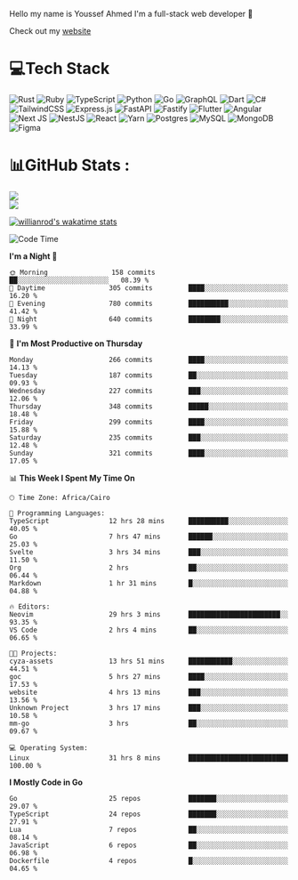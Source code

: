 Hello my name is Youssef Ahmed I'm a full-stack web developer 👋

Check out my [website](https://youssefahmed.vercel.app)
 
# 💻Tech Stack

![Rust](https://img.shields.io/badge/rust-%23000000.svg?style=for-the-badge&logo=rust&logoColor=white) ![Ruby](https://img.shields.io/badge/ruby-%23CC342D.svg?style=for-the-badge&logo=ruby&logoColor=white) ![TypeScript](https://img.shields.io/badge/typescript-%23007ACC.svg?style=for-the-badge&logo=typescript&logoColor=white) ![Python](https://img.shields.io/badge/python-3670A0?style=for-the-badge&logo=python&logoColor=ffdd54) ![Go](https://img.shields.io/badge/go-%2300ADD8.svg?style=for-the-badge&logo=go&logoColor=white) ![GraphQL](https://img.shields.io/badge/-GraphQL-E10098?style=for-the-badge&logo=graphql&logoColor=white) ![Dart](https://img.shields.io/badge/dart-%230175C2.svg?style=for-the-badge&logo=dart&logoColor=white) ![C#](https://img.shields.io/badge/c%23-%23239120.svg?style=for-the-badge&logo=c-sharp&logoColor=white) ![TailwindCSS](https://img.shields.io/badge/tailwindcss-%2338B2AC.svg?style=for-the-badge&logo=tailwind-css&logoColor=white) ![Express.js](https://img.shields.io/badge/express.js-%23404d59.svg?style=for-the-badge&logo=express&logoColor=%2361DAFB) ![FastAPI](https://img.shields.io/badge/FastAPI-005571?style=for-the-badge&logo=fastapi) ![Fastify](https://img.shields.io/badge/fastify-%23000000.svg?style=for-the-badge&logo=fastify&logoColor=white) ![Flutter](https://img.shields.io/badge/Flutter-%2302569B.svg?style=for-the-badge&logo=Flutter&logoColor=white) ![Angular](https://img.shields.io/badge/angular-%23DD0031.svg?style=for-the-badge&logo=angular&logoColor=white) ![Next JS](https://img.shields.io/badge/Next-black?style=for-the-badge&logo=next.js&logoColor=white) ![NestJS](https://img.shields.io/badge/nestjs-%23E0234E.svg?style=for-the-badge&logo=nestjs&logoColor=white) ![React](https://img.shields.io/badge/react-%2320232a.svg?style=for-the-badge&logo=react&logoColor=%2361DAFB) ![Yarn](https://img.shields.io/badge/yarn-%232C8EBB.svg?style=for-the-badge&logo=yarn&logoColor=white) ![Postgres](https://img.shields.io/badge/postgres-%23316192.svg?style=for-the-badge&logo=postgresql&logoColor=white) ![MySQL](https://img.shields.io/badge/mysql-%2300f.svg?style=for-the-badge&logo=mysql&logoColor=white) ![MongoDB](https://img.shields.io/badge/MongoDB-%234ea94b.svg?style=for-the-badge&logo=mongodb&logoColor=white)     ![Figma](https://img.shields.io/badge/figma-%23F24E1E.svg?style=for-the-badge&logo=figma&logoColor=white)

# 📊GitHub Stats :

![](https://github-readme-stats.vercel.app/api?username=joetifa2003&theme=tokyonight&hide_border=false&include_all_commits=false&count_private=false)<br/>
![](https://github-readme-streak-stats.herokuapp.com/?user=joetifa2003&theme=tokyonight&hide_border=false)<br/>

[![willianrod's wakatime stats](https://github-readme-stats.vercel.app/api/wakatime?username=joetifa2003&layout=compact)](https://github.com/anuraghazra/github-readme-stats)
<!--START_SECTION:waka-->
![Code Time](http://img.shields.io/badge/Code%20Time-3%2C230%20hrs%208%20mins-blue)

**I'm a Night 🦉** 

```text
🌞 Morning                158 commits         ██░░░░░░░░░░░░░░░░░░░░░░░   08.39 % 
🌆 Daytime                305 commits         ████░░░░░░░░░░░░░░░░░░░░░   16.20 % 
🌃 Evening                780 commits         ██████████░░░░░░░░░░░░░░░   41.42 % 
🌙 Night                  640 commits         ████████░░░░░░░░░░░░░░░░░   33.99 % 
```
📅 **I'm Most Productive on Thursday** 

```text
Monday                   266 commits         ████░░░░░░░░░░░░░░░░░░░░░   14.13 % 
Tuesday                  187 commits         ██░░░░░░░░░░░░░░░░░░░░░░░   09.93 % 
Wednesday                227 commits         ███░░░░░░░░░░░░░░░░░░░░░░   12.06 % 
Thursday                 348 commits         █████░░░░░░░░░░░░░░░░░░░░   18.48 % 
Friday                   299 commits         ████░░░░░░░░░░░░░░░░░░░░░   15.88 % 
Saturday                 235 commits         ███░░░░░░░░░░░░░░░░░░░░░░   12.48 % 
Sunday                   321 commits         ████░░░░░░░░░░░░░░░░░░░░░   17.05 % 
```


📊 **This Week I Spent My Time On** 

```text
🕑︎ Time Zone: Africa/Cairo

💬 Programming Languages: 
TypeScript               12 hrs 28 mins      ██████████░░░░░░░░░░░░░░░   40.05 % 
Go                       7 hrs 47 mins       ██████░░░░░░░░░░░░░░░░░░░   25.03 % 
Svelte                   3 hrs 34 mins       ███░░░░░░░░░░░░░░░░░░░░░░   11.50 % 
Org                      2 hrs               ██░░░░░░░░░░░░░░░░░░░░░░░   06.44 % 
Markdown                 1 hr 31 mins        █░░░░░░░░░░░░░░░░░░░░░░░░   04.88 % 

🔥 Editors: 
Neovim                   29 hrs 3 mins       ███████████████████████░░   93.35 % 
VS Code                  2 hrs 4 mins        ██░░░░░░░░░░░░░░░░░░░░░░░   06.65 % 

🐱‍💻 Projects: 
cyza-assets              13 hrs 51 mins      ███████████░░░░░░░░░░░░░░   44.51 % 
goc                      5 hrs 27 mins       ████░░░░░░░░░░░░░░░░░░░░░   17.53 % 
website                  4 hrs 13 mins       ███░░░░░░░░░░░░░░░░░░░░░░   13.56 % 
Unknown Project          3 hrs 17 mins       ███░░░░░░░░░░░░░░░░░░░░░░   10.58 % 
mm-go                    3 hrs               ██░░░░░░░░░░░░░░░░░░░░░░░   09.67 % 

💻 Operating System: 
Linux                    31 hrs 8 mins       █████████████████████████   100.00 % 
```

**I Mostly Code in Go** 

```text
Go                       25 repos            ███████░░░░░░░░░░░░░░░░░░   29.07 % 
TypeScript               24 repos            ███████░░░░░░░░░░░░░░░░░░   27.91 % 
Lua                      7 repos             ██░░░░░░░░░░░░░░░░░░░░░░░   08.14 % 
JavaScript               6 repos             ██░░░░░░░░░░░░░░░░░░░░░░░   06.98 % 
Dockerfile               4 repos             █░░░░░░░░░░░░░░░░░░░░░░░░   04.65 % 
```




<!--END_SECTION:waka-->
